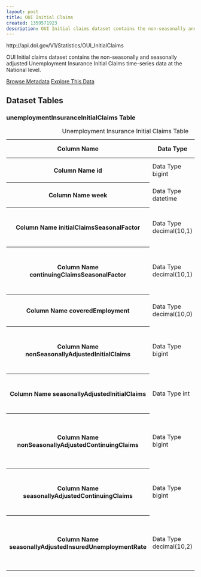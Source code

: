 ```yaml
---
layout: post
title: OUI Initial Claims
created: 1359571923
description: OUI Initial claims dataset contains the non-seasonally and seasonally adjusted Unemployment Insurance Initial Claims time-series data at the National level.
---
```


<div class="force_wrap apiurl">
<p>http://api.dol.gov/V1/Statistics/OUI_InitialClaims</p>
</div>

<p>OUI Initial claims dataset contains the non-seasonally and seasonally adjusted Unemployment Insurance Initial Claims time-series data at the National level.</p>

<a href ="http://api.dol.gov/V1/Statistics/OUI_InitialClaims/$metadata" class="button radius button_dataset">Browse Metadata</a>
<a href ="https://devtools.dol.gov/APISampler/Home/Index1?datasetName=OUI%20Initial%20Claims" class="button radius button_dataset">Explore This Data</a>

## Dataset Tables  

<div>
	<h3>unemploymentInsuranceInitialClaims Table</h3>
	<table class="accessible responsive" summary="Unemployment Insurance Initial Claims Table">
		<caption>Unemployment Insurance Initial Claims Table</caption>
		<thead>
			<tr>
				<th scope="col">Column Name</th>
				<th scope="col">Data Type</th>
				<th scope="col">Column Description</th>
			</tr>
		</thead>
		<tbody>
			<tr>
				<th scope="row">
					<span class="small">Column Name</span>
					id
				</th>
				<td>
					<span class="small">Data Type</span>
					bigint
				</td>
				<td>
					<span class="small">Column Description</span>
					ID - Primary key
				</td>
			</tr>
			<tr>
				<th scope="row">
					<span class="small">Column Name</span>
					week
				</th>
				<td>
					<span class="small">Data Type</span>
					datetime
				</td>
				<td>
					<span class="small">Column Description</span>
					Week
				</td>
			</tr>
			<tr>
				<th scope="row">
					<span class="small">Column Name</span>
					initialClaimsSeasonalFactor
				</th>
				<td>
					<span class="small">Data Type</span>
					decimal(10,1)
				</td>
				<td>
					<span class="small">Column Description</span>
					Initial Claims Seasonal Factor
				</td>
			</tr>
			<tr>
				<th scope="row">
					<span class="small">Column Name</span>
					continuingClaimsSeasonalFactor
				</th>
				<td>
					<span class="small">Data Type</span>
					decimal(10,1)
				</td>
				<td>
					<span class="small">Column Description</span>
					Continuing Claims Seasonal Factor
				</td>
			</tr>
			<tr>
				<th scope="row">
					<span class="small">Column Name</span>
					coveredEmployment
				</th>
				<td>
					<span class="small">Data Type</span>
					decimal(10,0)
				</td>
				<td>
					<span class="small">Column Description</span>
					Covered Employment
				</td>
			</tr>
			<tr>
				<th scope="row">
					<span class="small">Column Name</span>
					nonSeasonallyAdjustedInitialClaims
				</th>
				<td>
					<span class="small">Data Type</span>
					bigint
				</td>
				<td>
					<span class="small">Column Description</span>
					Non Seasonally Adjusted Initial Claims
				</td>
			</tr>
			<tr>
				<th scope="row">
					<span class="small">Column Name</span>
					seasonallyAdjustedInitialClaims
				</th>
				<td>
					<span class="small">Data Type</span>
					int
				</td>
				<td>
					<span class="small">Column Description</span>
					Seasonally Adjusted Initial Claims
				</td>
			</tr>
			<tr>
				<th scope="row">
					<span class="small">Column Name</span>
					nonSeasonallyAdjustedContinuingClaims
				</th>
				<td>
					<span class="small">Data Type</span>
					bigint
				</td>
				<td>
					<span class="small">Column Description</span>
					Non Seasonally Adjusted Continuing Claims
				</td>
			</tr>
			<tr>
				<th scope="row">
					<span class="small">Column Name</span>
					seasonallyAdjustedContinuingClaims
				</th>
				<td>
					<span class="small">Data Type</span>
					bigint
				</td>
				<td>
					<span class="small">Column Description</span>
					Seasonally Adjusted Continuing Claims
				</td>
			</tr>
			<tr>
				<th scope="row">
					<span class="small">Column Name</span>
					seasonallyAdjustedInsuredUnemploymentRate
				</th>
				<td>
					<span class="small">Data Type</span>
					decimal(10,2)
				</td>
				<td>
					<span class="small">Column Description</span>
					Seasonally Adjusted Insured Unemployment Rate
				</td>
			</tr>
		</tbody>
	</table>
</div>